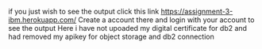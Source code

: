 if you just wish to see the output click this link https://assignment-3-ibm.herokuapp.com/ 
Create a account there and login with your account to see the output
Here i have not upoaded my digital certificate for db2 and had removed my apikey for object storage and db2 connection
